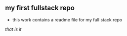 ## my first fullstack repo

* this work contains a readme file for my full stack repo

*that is it* 


